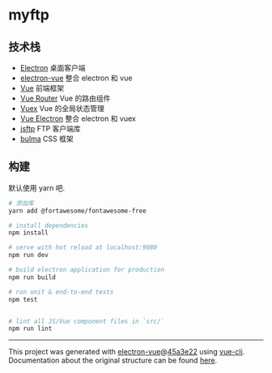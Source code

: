 # myftp

## 技术栈

- [Electron](https://www.electronjs.org/docs) 桌面客户端
- [electron-vue](https://legacy.gitbook.com/book/simulatedgreg/electron-vue) 整合 electron 和 vue
- [Vue](https://cn.vuejs.org/v2/guide/routing.html) 前端框架
- [Vue Router](https://router.vuejs.org/zh/guide/#html) Vue 的路由组件
- [Vuex](https://vuex.vuejs.org/zh/) Vue 的全局状态管理
- [Vue Electron](https://github.com/vue-electron/vuex-electron#installation) 整合 electron 和 vuex
- [jsftp](https://github.com/sergi/jsftp) FTP 客户端库
- [bulma](https://bulma.io/documentation/) CSS 框架

## 构建

默认使用 yarn 吧.

```bash
# 添加库
yarn add @fortawesome/fontawesome-free
```

```bash
# install dependencies
npm install

# serve with hot reload at localhost:9080
npm run dev

# build electron application for production
npm run build

# run unit & end-to-end tests
npm test


# lint all JS/Vue component files in `src/`
npm run lint

```

---

This project was generated with [electron-vue](https://github.com/SimulatedGREG/electron-vue)@[45a3e22](https://github.com/SimulatedGREG/electron-vue/tree/45a3e224e7bb8fc71909021ccfdcfec0f461f634) using [vue-cli](https://github.com/vuejs/vue-cli). Documentation about the original structure can be found [here](https://simulatedgreg.gitbooks.io/electron-vue/content/index.html).
